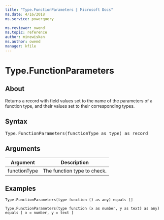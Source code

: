 ```yaml
---
title: "Type.FunctionParameters | Microsoft Docs"
ms.date: 4/16/2018
ms.service: powerquery

ms.reviewer: owend
ms.topic: reference
author: minewiskan
ms.author: owend
manager: kfile
---
```

# Type.FunctionParameters

  
## About  
Returns a record with field values set to the name of the parameters of a function type, and their values set to their corresponding types.  
  
## Syntax

<pre>
Type.FunctionParameters(functionType as type) as record  
</pre>
  
## Arguments  
  
|Argument|Description|  
|------------|---------------|  
|functionType|The function type to check.|  
  
## Examples  
  
```powerquery-m 
Type.FunctionParameters(type function () as any) equals []  
```  
  
```powerquery-m 
Type.FunctionParameters(type function (x as number, y as text) as any) equals [ x = number, y = text ]  
```  
